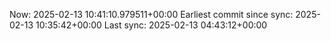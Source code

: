 Now: 2025-02-13 10:41:10.979511+00:00 Earliest commit since sync: 2025-02-13 10:35:42+00:00 Last sync: 2025-02-13 04:43:12+00:00
